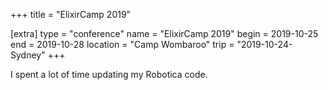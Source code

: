 +++
title = "ElixirCamp 2019"

[extra]
type = "conference"
name = "ElixirCamp 2019"
begin = 2019-10-25
end = 2019-10-28
location = "Camp Wombaroo"
trip = "2019-10-24-Sydney"
+++

I spent a lot of time updating my Robotica code.
